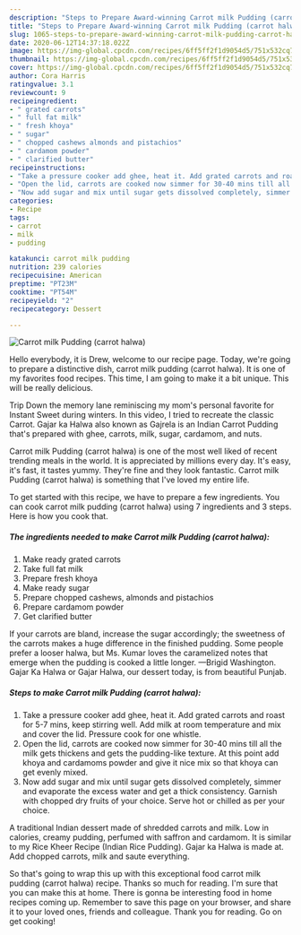 ```yaml
---
description: "Steps to Prepare Award-winning Carrot milk Pudding (carrot halwa)"
title: "Steps to Prepare Award-winning Carrot milk Pudding (carrot halwa)"
slug: 1065-steps-to-prepare-award-winning-carrot-milk-pudding-carrot-halwa
date: 2020-06-12T14:37:18.022Z
image: https://img-global.cpcdn.com/recipes/6ff5ff2f1d9054d5/751x532cq70/carrot-milk-pudding-carrot-halwa-recipe-main-photo.jpg
thumbnail: https://img-global.cpcdn.com/recipes/6ff5ff2f1d9054d5/751x532cq70/carrot-milk-pudding-carrot-halwa-recipe-main-photo.jpg
cover: https://img-global.cpcdn.com/recipes/6ff5ff2f1d9054d5/751x532cq70/carrot-milk-pudding-carrot-halwa-recipe-main-photo.jpg
author: Cora Harris
ratingvalue: 3.1
reviewcount: 9
recipeingredient:
- " grated carrots"
- " full fat milk"
- " fresh khoya"
- " sugar"
- " chopped cashews almonds and pistachios"
- " cardamom powder"
- " clarified butter"
recipeinstructions:
- "Take a pressure cooker add ghee, heat it. Add grated carrots and roast for 5-7 mins, keep stirring well. Add milk at room temperature and mix and cover the lid. Pressure cook for one whistle."
- "Open the lid, carrots are cooked now simmer for 30-40 mins till all the milk gets thickens and gets the pudding-like texture. At this point add khoya and cardamoms powder and give it nice mix so that khoya can get evenly mixed."
- "Now add sugar and mix until sugar gets dissolved completely, simmer and evaporate the excess water and get a thick consistency. Garnish with chopped dry fruits of your choice. Serve hot or chilled as per your choice."
categories:
- Recipe
tags:
- carrot
- milk
- pudding

katakunci: carrot milk pudding 
nutrition: 239 calories
recipecuisine: American
preptime: "PT23M"
cooktime: "PT54M"
recipeyield: "2"
recipecategory: Dessert

---
```



![Carrot milk Pudding (carrot halwa)](https://img-global.cpcdn.com/recipes/6ff5ff2f1d9054d5/751x532cq70/carrot-milk-pudding-carrot-halwa-recipe-main-photo.jpg)

Hello everybody, it is Drew, welcome to our recipe page. Today, we're going to prepare a distinctive dish, carrot milk pudding (carrot halwa). It is one of my favorites food recipes. This time, I am going to make it a bit unique. This will be really delicious.

Trip Down the memory lane reminiscing my mom&#39;s personal favorite for Instant Sweet during winters. In this video, I tried to recreate the classic Carrot. Gajar ka Halwa also known as Gajrela is an Indian Carrot Pudding that&#39;s prepared with ghee, carrots, milk, sugar, cardamom, and nuts.

Carrot milk Pudding (carrot halwa) is one of the most well liked of recent trending meals in the world. It is appreciated by millions every day. It's easy, it's fast, it tastes yummy. They're fine and they look fantastic. Carrot milk Pudding (carrot halwa) is something that I've loved my entire life.


To get started with this recipe, we have to prepare a few ingredients. You can cook carrot milk pudding (carrot halwa) using 7 ingredients and 3 steps. Here is how you cook that.

<!--inarticleads1-->

##### The ingredients needed to make Carrot milk Pudding (carrot halwa):

1. Make ready  grated carrots
1. Take  full fat milk
1. Prepare  fresh khoya
1. Make ready  sugar
1. Prepare  chopped cashews, almonds and pistachios
1. Prepare  cardamom powder
1. Get  clarified butter


If your carrots are bland, increase the sugar accordingly; the sweetness of the carrots makes a huge difference in the finished pudding. Some people prefer a looser halwa, but Ms. Kumar loves the caramelized notes that emerge when the pudding is cooked a little longer. —Brigid Washington. Gajar Ka Halwa or Gajar Halwa, our dessert today, is from beautiful Punjab. 

<!--inarticleads2-->

##### Steps to make Carrot milk Pudding (carrot halwa):

1. Take a pressure cooker add ghee, heat it. Add grated carrots and roast for 5-7 mins, keep stirring well. Add milk at room temperature and mix and cover the lid. Pressure cook for one whistle.
1. Open the lid, carrots are cooked now simmer for 30-40 mins till all the milk gets thickens and gets the pudding-like texture. At this point add khoya and cardamoms powder and give it nice mix so that khoya can get evenly mixed.
1. Now add sugar and mix until sugar gets dissolved completely, simmer and evaporate the excess water and get a thick consistency. Garnish with chopped dry fruits of your choice. Serve hot or chilled as per your choice.


A traditional Indian dessert made of shredded carrots and milk. Low in calories, creamy pudding, perfumed with saffron and cardamom. It is similar to my Rice Kheer Recipe (Indian Rice Pudding). Gajar ka Halwa is made at. Add chopped carrots, milk and saute everything. 

So that's going to wrap this up with this exceptional food carrot milk pudding (carrot halwa) recipe. Thanks so much for reading. I'm sure that you can make this at home. There is gonna be interesting food in home recipes coming up. Remember to save this page on your browser, and share it to your loved ones, friends and colleague. Thank you for reading. Go on get cooking!
